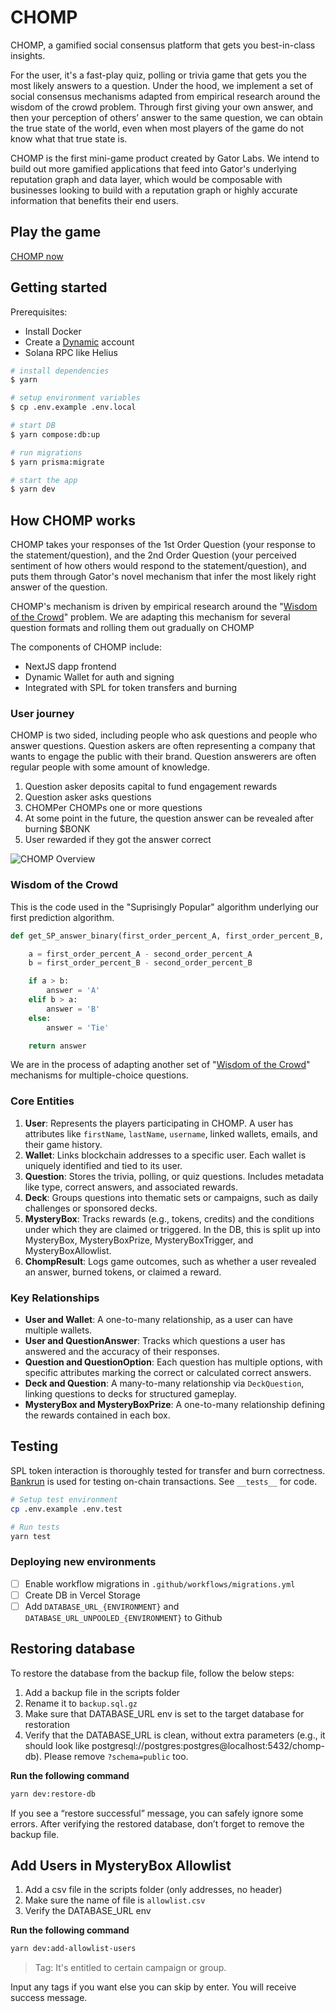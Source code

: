 # CHOMP

CHOMP, a gamified social consensus platform that gets you best-in-class insights.

For the user, it's a fast-play quiz, polling or trivia game that gets you the most likely answers to a question. Under the hood, we implement a set of social consensus mechanisms adapted from empirical research around the wisdom of the crowd problem. Through first giving your own answer, and then your perception of others’ answer to the same question, we can obtain the true state of the world, even when most players of the game do not know what that true state is.

CHOMP is the first mini-game product created by Gator Labs. We intend to build out more gamified applications that feed into Gator's underlying reputation graph and data layer, which would be composable with businesses looking to build with a reputation graph or highly accurate information that benefits their end users.

## Play the game

[CHOMP now](https://app.chomp.games/)

## Getting started

Prerequisites:

- Install Docker
- Create a [Dynamic](https://www.dynamic.xyz/) account
- Solana RPC like Helius

```sh
# install dependencies
$ yarn

# setup environment variables
$ cp .env.example .env.local

# start DB
$ yarn compose:db:up

# run migrations
$ yarn prisma:migrate

# start the app
$ yarn dev
```

## How CHOMP works

CHOMP takes your responses of the 1st Order Question (your response to the statement/question), and the 2nd Order Question (your perceived sentiment of how others would respond to the statement/question), and puts them through Gator's novel mechanism that infer the most likely right answer of the question.

CHOMP's mechanism is driven by empirical research around the "[Wisdom of the Crowd](https://arxiv.org/pdf/2102.02666.pdf)" problem. We are adapting this mechanism for several question formats and rolling them out gradually on CHOMP

The components of CHOMP include:

- NextJS dapp frontend
- Dynamic Wallet for auth and signing
- Integrated with SPL for token transfers and burning

### User journey

CHOMP is two sided, including people who ask questions and people who answer questions. Question askers are often representing a company that wants to engage the public with their brand. Question answerers are often regular people with some amount of knowledge.

1. Question asker deposits capital to fund engagement rewards
2. Question asker asks questions
3. CHOMPer CHOMPs one or more questions
4. At some point in the future, the question answer can be revealed after burning $BONK
5. User rewarded if they got the answer correct

![CHOMP Overview](./docs/ChompOverview.jpg)

### Wisdom of the Crowd

This is the code used in the "Suprisingly Popular" algorithm underlying our first prediction algorithm. 

```py
def get_SP_answer_binary(first_order_percent_A, first_order_percent_B, second_order_percent_A, second_order_percent_B):

    a = first_order_percent_A - second_order_percent_A
    b = first_order_percent_B - second_order_percent_B

    if a > b:
        answer = 'A'
    elif b > a:
        answer = 'B'
    else:
        answer = 'Tie'

    return answer
```

We are in the process of adapting another set of "[Wisdom of the Crowd](https://arxiv.org/pdf/2102.02666.pdf)" mechanisms for multiple-choice questions.


### **Core Entities**
1. **User**: Represents the players participating in CHOMP. A user has attributes like `firstName`, `lastName`, `username`, linked wallets, emails, and their game history.
2. **Wallet**: Links blockchain addresses to a specific user. Each wallet is uniquely identified and tied to its user.
3. **Question**: Stores the trivia, polling, or quiz questions. Includes metadata like type, correct answers, and associated rewards.
4. **Deck**: Groups questions into thematic sets or campaigns, such as daily challenges or sponsored decks.
5. **MysteryBox**: Tracks rewards (e.g., tokens, credits) and the conditions under which they are claimed or triggered. In the DB, this is split up into MysteryBox, MysteryBoxPrize, MysteryBoxTrigger, and MysteryBoxAllowlist.
6. **ChompResult**: Logs game outcomes, such as whether a user revealed an answer, burned tokens, or claimed a reward.

### **Key Relationships**
- **User and Wallet**: A one-to-many relationship, as a user can have multiple wallets.
- **User and QuestionAnswer**: Tracks which questions a user has answered and the accuracy of their responses.
- **Question and QuestionOption**: Each question has multiple options, with specific attributes marking the correct or calculated correct answers.
- **Deck and Question**: A many-to-many relationship via `DeckQuestion`, linking questions to decks for structured gameplay.
- **MysteryBox and MysteryBoxPrize**: A one-to-many relationship defining the rewards contained in each box.


## Testing

SPL token interaction is thoroughly tested for transfer and burn correctness. [Bankrun](https://github.com/kevinheavey/solana-bankrun/tree/main) is used for testing on-chain transactions. See `__tests__` for code.

```sh
# Setup test environment
cp .env.example .env.test

# Run tests
yarn test
```
### Deploying new environments

- [ ] Enable workflow migrations in `.github/workflows/migrations.yml`
- [ ] Create DB in Vercel Storage
- [ ] Add `DATABASE_URL_{ENVIRONMENT}` and `DATABASE_URL_UNPOOLED_{ENVIRONMENT}` to Github

## Restoring database

To restore the database from the backup file, follow the below steps:

1. Add a backup file in the scripts folder
2. Rename it to `backup.sql.gz`
3. Make sure that DATABASE_URL env is set to the target database for restoration
4. Verify that the DATABASE_URL is clean, without extra parameters (e.g., it should look like postgresql://postgres:postgres@localhost:5432/chomp-db). Please remove `?schema=public` too.

**Run the following command**
```sh
yarn dev:restore-db
```

If you see a “restore successful” message, you can safely ignore some errors. After verifying the restored database, don’t forget to remove the backup file.

## Add Users in MysteryBox Allowlist

1. Add a csv file in the scripts folder (only addresses, no header)
2. Make sure the name of file is `allowlist.csv`
3. Verify the DATABASE_URL env

**Run the following command**
```sh
yarn dev:add-allowlist-users
```

> Tag: It's entitled to certain campaign or group.

Input any tags if you want else you can skip by enter. You will receive success message.
